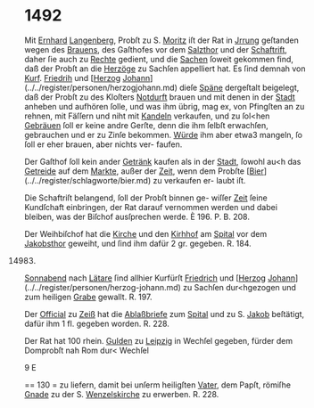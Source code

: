 # 1492

Mit [Ernhard](../../register/worte/ernhard.md) [Langenberg](../../register/worte/langenberg.md), Probſt zu S. [Moritz](../../register/worte/moritz.md) iſt
der Rat in [Jrrung](../../register/orte/jrrung.md) geſtanden wegen des [Brauens](../../register/worte/brauens.md), des
Gaſthofes vor dem [Salzthor](../../register/worte/salzthor.md) und der [Schaftrift](../../register/worte/schaftrift.md), daher ſie
auch zu [Rechte](../../register/orte/rechte.md) gedient, und die [Sachen](../../register/worte/sachen.md) ſoweit gekommen
find, daß der Probſt an die [Herzöge](../../register/worte/herzöge.md) zu Sachſen appelliert
hat. Es ſind demnah von [Kurf](../../register/orte/kurf.md). [Friedrih](../../register/worte/friedrih.md) und [[Herzog](../../register/worte/herzog.md)
[Johann](../../register/worte/johann.md)](../../register/personen/herzogjohann.md) dieſe [Späne](../../register/worte/späne.md) dergeſtalt beigelegt, daß der Probſt
zu des Kloſters [Notdurft](../../register/worte/notdurft.md) brauen und mit denen in der
[Stadt](../../register/worte/stadt.md) anheben und aufhören ſolle, und was ihm übrig,
mag ex, von Pfingſten an zu rehnen, mit Fäſſern und
niht mit [Kandeln](../../register/worte/kandeln.md) verkaufen, und zu ſol<hen [Gebräuen](../../register/worte/gebräuen.md)
ſoll er keine andre Gerſte, denn die ihm ſelbſt erwachſen,
gebrauchen und er zu Zinſe bekommen. [Würde](../../register/worte/würde.md) ihm aber
etwa3 mangeln, ſo ſoll er eher brauen, aber nichts ver-
faufen.

Der Gaſthof ſoll kein ander [Getränk](../../register/worte/getränk.md) kaufen als in
der [Stadt](../../register/worte/stadt.md), ſowohl au<h das [Getreide](../../register/worte/getreide.md) auf dem [Markte](../../register/worte/markte.md),
außer der [Zeit](../../register/worte/zeit.md), wenn dem Probſte [[Bier](../../register/worte/bier.md)](../../register/schlagworte/bier.md) zu verkaufen er-
laubt iſt.

Die Schaftriſt belangend, ſoll der Probſt binnen ge-
wiſſer [Zeit](../../register/worte/zeit.md) ſeine Kundſchaft einbringen, der Rat darauf
vernommen werden und dabei bleiben, was der Biſchof
ausſprechen werde. È 196. P. B. 208.

Der Weihbiſchof hat die [Kirche](../../register/worte/kirche.md) und den [Kirhhof](../../register/worte/kirhhof.md) am
[Spital](../../register/worte/spital.md) vor dem [Jakobsthor](../../register/worte/jakobsthor.md) geweiht, und ſind ihm dafür
2 gr. gegeben. R. 184.

14983.

[Sonnabend](../../register/worte/sonnabend.md) nach [Lätare](../../register/orte/lätare.md) ſind allhier Kurfürſt [Friedrich](../../register/worte/friedrich.md)
und [[Herzog](../../register/worte/herzog.md) [Johann](../../register/worte/johann.md)](../../register/personen/herzog-johann.md) zu Sachſen dur<hgezogen und zum
heiligen [Grabe](../../register/worte/grabe.md) gewallt. R. 197.

Der [Official](../../register/worte/official.md) zu [Zeiß](../../register/orte/zeiß.md) hat die [Ablaßbriefe](../../register/worte/ablaßbriefe.md) zum [Spital](../../register/worte/spital.md)
und zu S. [Jakob](../../register/worte/jakob.md) beſtätigt, dafür ihm 1 fl. gegeben
worden. R. 228.

Der Rat hat 100 rhein. [Gulden](../../register/worte/gulden.md) zu [Leipzig](../../register/orte/leipzig.md) in Wechſel
gegeben, fürder dem Domprobſt nah Rom dur< Wechſel

9 E


== 130 =
zu liefern, damit bei unſerm heiligſten [Vater](../../register/worte/vater.md), dem Papſt,
römiſhe [Gnade](../../register/worte/gnade.md) zu der S. [Wenzelskirche](../../register/worte/wenzelskirche.md) zu erwerben.
R. 228.
